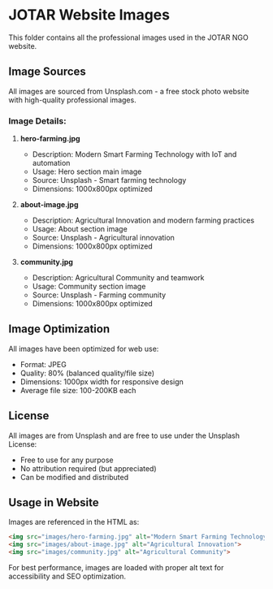 # JOTAR Website Images

This folder contains all the professional images used in the JOTAR NGO website.

## Image Sources

All images are sourced from Unsplash.com - a free stock photo website with high-quality professional images.

### Image Details:

1. **hero-farming.jpg**
   - Description: Modern Smart Farming Technology with IoT and automation
   - Usage: Hero section main image
   - Source: Unsplash - Smart farming technology
   - Dimensions: 1000x800px optimized

2. **about-image.jpg**
   - Description: Agricultural Innovation and modern farming practices
   - Usage: About section image
   - Source: Unsplash - Agricultural innovation
   - Dimensions: 1000x800px optimized

3. **community.jpg**
   - Description: Agricultural Community and teamwork
   - Usage: Community section image
   - Source: Unsplash - Farming community
   - Dimensions: 1000x800px optimized

## Image Optimization

All images have been optimized for web use:
- Format: JPEG
- Quality: 80% (balanced quality/file size)
- Dimensions: 1000px width for responsive design
- Average file size: 100-200KB each

## License

All images are from Unsplash and are free to use under the Unsplash License:
- Free to use for any purpose
- No attribution required (but appreciated)
- Can be modified and distributed

## Usage in Website

Images are referenced in the HTML as:
```html
<img src="images/hero-farming.jpg" alt="Modern Smart Farming Technology">
<img src="images/about-image.jpg" alt="Agricultural Innovation">
<img src="images/community.jpg" alt="Agricultural Community">
```

For best performance, images are loaded with proper alt text for accessibility and SEO optimization.
